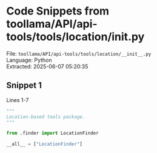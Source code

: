 # Code Snippets from toollama/API/api-tools/tools/location/__init__.py

File: `toollama/API/api-tools/tools/location/__init__.py`  
Language: Python  
Extracted: 2025-06-07 05:20:35  

## Snippet 1
Lines 1-7

```Python
"""
Location-based tools package.
"""

from .finder import LocationFinder

__all__ = ["LocationFinder"]
```

